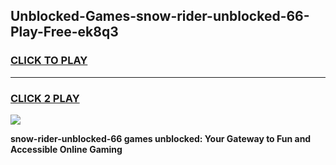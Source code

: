 
## Unblocked-Games-snow-rider-unblocked-66-Play-Free-ek8q3
<h3>
<a href="https://premium76.site?title=snow-rider-unblocked-66&ref=20M">CLICK TO PLAY</a></h3>
<hr>

<h3>
<a href="https://premium76.site?title=snow-rider-unblocked-66&ref=20M">CLICK 2 PLAY</a>
  
</h3>

<a href="https://premium76.site?title=snow-rider-unblocked-66&ref=19M"><img src="https://clearcache.store/games.png"></a>


**snow-rider-unblocked-66 games unblocked: Your Gateway to Fun and Accessible Online Gaming**
